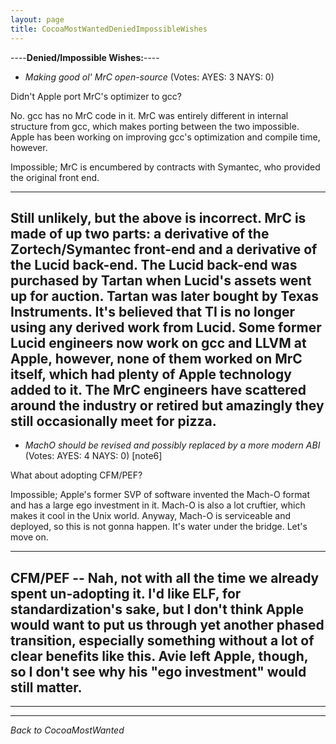 ```yaml
---
layout: page
title: CocoaMostWantedDeniedImpossibleWishes
---
```


----**Denied/Impossible Wishes:**----



* *Making good ol' MrC open-source* (Votes: AYES: 3 NAYS: 0)

Didn't Apple port MrC's optimizer to gcc?

No. gcc has no MrC code in it. MrC was entirely different in internal structure from gcc, which makes porting between the two impossible. Apple has been working on improving gcc's optimization and compile time, however.

Impossible; MrC is encumbered by contracts with Symantec, who provided the original front end.

----
Still unlikely, but the above is incorrect. MrC is made of up two parts: a derivative of the Zortech/Symantec front-end and a derivative of the Lucid back-end. The Lucid back-end was purchased by Tartan when Lucid's assets went up for auction. Tartan was later bought by Texas Instruments. It's believed that TI is no longer using any derived work from Lucid. Some former Lucid engineers now work on gcc and LLVM at Apple, however, none of them worked on MrC itself, which had plenty of Apple technology added to it. The MrC engineers have scattered around the industry or retired but amazingly they still occasionally meet for pizza.
----

*  *MachO should be revised and possibly replaced by a more modern ABI* (Votes: AYES: 4 NAYS: 0) [note6]

What about adopting CFM/PEF?

Impossible; Apple's former SVP of software invented the Mach-O format and has a large ego investment in it. Mach-O is also a lot cruftier, which makes it cool in the Unix world. Anyway, Mach-O is serviceable and deployed, so this is not gonna happen. It's water under the bridge. Let's move on.

----
CFM/PEF -- Nah, not with all the time we already spent un-adopting it. I'd like ELF, for standardization's sake, but I don't think Apple would want to put us through yet another phased transition, especially something without a lot of clear benefits like this. Avie left Apple, though, so I don't see why his "ego investment" would still matter.
----



----
----

*Back to CocoaMostWanted*

